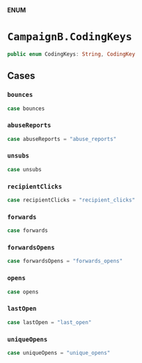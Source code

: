 **ENUM**

# `CampaignB.CodingKeys`

```swift
public enum CodingKeys: String, CodingKey
```

## Cases
### `bounces`

```swift
case bounces
```

### `abuseReports`

```swift
case abuseReports = "abuse_reports"
```

### `unsubs`

```swift
case unsubs
```

### `recipientClicks`

```swift
case recipientClicks = "recipient_clicks"
```

### `forwards`

```swift
case forwards
```

### `forwardsOpens`

```swift
case forwardsOpens = "forwards_opens"
```

### `opens`

```swift
case opens
```

### `lastOpen`

```swift
case lastOpen = "last_open"
```

### `uniqueOpens`

```swift
case uniqueOpens = "unique_opens"
```
